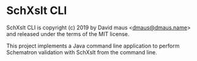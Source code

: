 SchXslt CLI
==

SchXslt CLI is copyright (c) 2019 by David maus &lt;dmaus@dmaus.name&gt; and released under the
terms of the MIT license.

This project implements a Java command line application to perform Schematron validation with
SchXslt from the command line.

